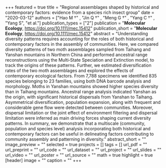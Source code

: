 +++
featured = true
title = "Regional assemblages shaped by historical and contemporary factors: evidence from a species rich insect group"
date = "2020-03-12"
authors = ["Hao M †" , "Jin Q †" , "Meng G †" , "Yang C †" , "Yang S", "et al."]
publication_types = ["2"]
publication = "**Molecular Ecology**, https://doi.org/10.1111/mec.15412"
publication_short = "**Molecular Ecology**, https://doi.org/10.1111/mec.15412"
abstract = "Understanding diversity patterns requires accounting for the roles of both historical and contemporary factors in the assembly of communities. Here, we compared diversity patterns of two moth assemblages sampled from Taihang and Yanshan mountains in Northern China and performed ancestral range reconstructions using the Multi‐State Speciation and Extinction model, to track the origins of these patterns. Further, we estimated diversification rates of the two moth assemblages and explored the effects of contemporary ecological factors. From 7,788 specimens we identified 835 species belonging to 23 families, using both DNA barcode analysis and morphology. Moths in Yanshan mountains showed higher species diversity than in Taihang mountains. Ancestral range analysis indicated Yanshan as the origin, with significant historical dispersals from Yanshan to Taihang. Asymmetrical diversification, population expansion, along with frequent and considerable gene flow were detected between communities. Moreover, dispersal limitation or the joint effect of environment filtering and dispersal limitation were inferred as main driving forces shaping current diversity patterns. In summary, we demonstrate that a multiscale (community, population and species level) analysis incorporating both historical and contemporary factors can be useful in delineating factors contributing to community assembly and patterning in diversity."
abstract_short = ""
image_preview = ""
selected = true
projects = []
tags = []
url_pdf = ""
url_preprint = ""
url_code = ""
url_dataset = ""
url_project = ""
url_slides = ""
url_video = ""
url_poster = ""
url_source = ""
math = true
highlight = true
[header]
image = ""
caption = ""
+++